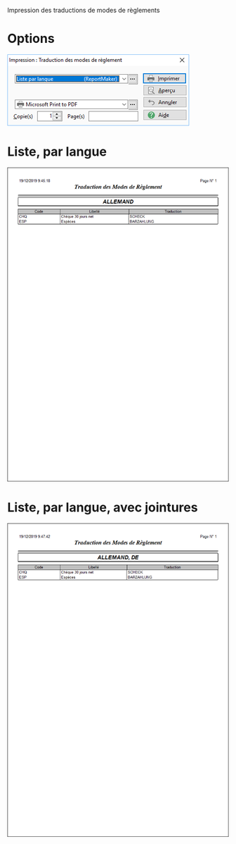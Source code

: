 




Impression des traductions de modes de règlements




# Options


![](../../assets/images/Traductions/4/Filtres.png)


# Liste, par langue


![](../../assets/images/Traductions/4/ExempleListeParLangue.png)


# Liste, par langue, avec jointures


![](../../assets/images/Traductions/4/ExempleListeParLangueAvecJointure.png)


